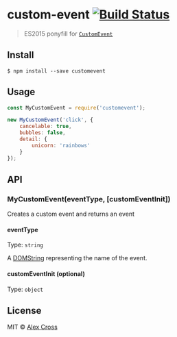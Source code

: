 # custom-event [![Build Status](https://travis-ci.org/awcross/custom-event.svg?branch=master)](https://travis-ci.org/awcross/custom-event)

> ES2015 ponyfill for [`CustomEvent`](https://developer.mozilla.org/en-US/docs/Web/API/CustomEvent/CustomEvent)


## Install

```
$ npm install --save customevent
```


## Usage

```js
const MyCustomEvent = require('customevent');

new MyCustomEvent('click', {
	cancelable: true,
	bubbles: false,
	detail: {
		unicorn: 'rainbows'
	}
});
```


## API

### MyCustomEvent(eventType, [customEventInit])

Creates a custom event and returns an event

#### eventType

Type: `string`

A [DOMString](https://developer.mozilla.org/en-US/docs/Web/API/DOMString) representing the name of the event.

#### customEventInit (optional)

Type: `object`


## License

MIT © [Alex Cross](http://alexcross.io)
